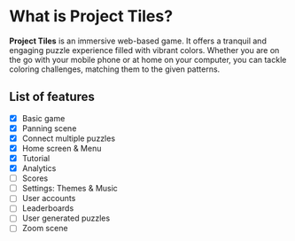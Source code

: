 # What is Project Tiles?

**Project Tiles** is an immersive web-based game. It offers a tranquil and engaging puzzle experience filled with vibrant colors. Whether you are on the go with your mobile phone or at home on your computer, you can tackle coloring challenges, matching them to the given patterns.


## List of features

- [X] Basic game
- [x] Panning scene
- [x] Connect multiple puzzles
- [x] Home screen & Menu
- [x] Tutorial
- [x] Analytics
- [ ] Scores
- [ ] Settings: Themes & Music
- [ ] User accounts
- [ ] Leaderboards
- [ ] User generated puzzles
- [ ] Zoom scene